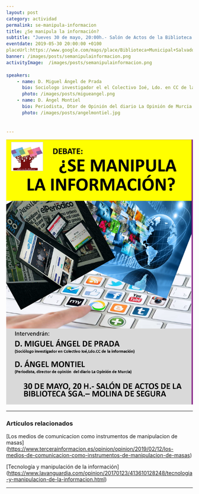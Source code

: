 ```yaml
---
layout: post
category: actividad
permalink: se-manipula-informacion
title: ¿Se manipula la información?    
subtitle: "Jueves 30 de mayo, 20:00h.- Salón de Actos de la Biblioteca SALVADOR GARCÍA AGUILAR"
eventdate: 2019-05-30 20:00:00 +0100
placeUrl:https://www.google.com/maps/place/Biblioteca+Municipal+Salvador+Garc%C3%ADa+Aguilar/@38.0580143,-1.2046854,15z/data=!4m2!3m1!1s0x0:0x7bb1faa78306d56b?sa=X&ved=2ahUKEwj3ubfk0LbiAhX7URUIHUmkDIUQ_BIwCnoECA4QCA
banner: /images/posts/semanipulainformacion.png
activityImage:  /images/posts/semanipulainformacion.png  
     
speakers:  
    - name: D. Miguel Ángel de Prada 
      bio: Sociologo investigador el el Colectivo Ioé, Ldo. en CC de la Información
      photo: /images/posts/migueangel.png
    - name: D. Ángel Montiel  
      bio: Periodista, Dtor de Opinión del diario La Opinión de Murcia  
      photo: /images/posts/angelmontiel.jpg
    

---
```


![cartel](/images/posts/semanipulainformacion.png)  


***

### Artículos relacionados

[Los medios de comunicacion como instrumentos de manipulacion de masas]  
(https://www.tercerainformacion.es/opinion/opinion/2019/02/12/los-medios-de-comunicacion-como-instrumentos-de-manipulacion-de-masas)


[Tecnología y manipulación de la información]  
(https://www.lavanguardia.com/opinion/20170123/413610128248/tecnologia-y-manipulacion-de-la-informacion.html)

***


